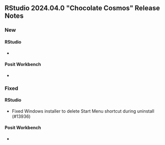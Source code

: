 ## RStudio 2024.04.0 "Chocolate Cosmos" Release Notes

### New
#### RStudio
-

#### Posit Workbench
-

### Fixed
#### RStudio
- Fixed Windows installer to delete Start Menu shortcut during uninstall (#13936)

#### Posit Workbench
-
